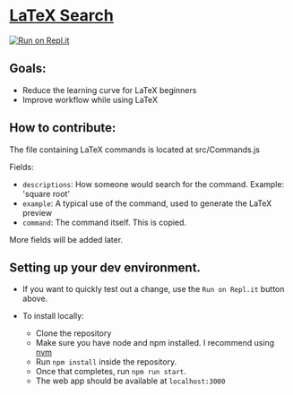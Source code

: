 # [LaTeX Search](https://github.com/lunaroyster/LaTeX-search/blob/master/README.md) 

[![Run on Repl.it](https://repl.it/badge/github/lunaroyster/LaTeX-search)](https://repl.it/github/lunaroyster/LaTeX-search)

## Goals:

* Reduce the learning curve for LaTeX beginners
* Improve workflow while using LaTeX

## How to contribute:

The file containing LaTeX commands is located at src/Commands.js

Fields:

* `descriptions`: How someone would search for the command. Example: 'square root'
* `example`: A typical use of the command, used to generate the LaTeX preview
* `command`: The command itself. This is copied.

More fields will be added later.

## Setting up your dev environment.

* If you want to quickly test out a change, use the `Run on Repl.it` button above.

* To install locally: 
  * Clone the repository
  * Make sure you have node and npm installed. I recommend using [nvm](https://github.com/nvm-sh/nvm)
  * Run `npm install` inside the repository.
  * Once that completes, run `npm run start`.
  * The web app should be available at `localhost:3000`

